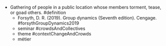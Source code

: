- Gathering of people in a public location whose members torment, tease, or goad others. #definition
	- Forsyth, D. R. (2019). Group dynamics (Seventh edition). Cengage. #forsythGroupDynamics2019
	- seminar #crowdsAndCollectives
	- theme #contextChangeAndCrowds
	- métier